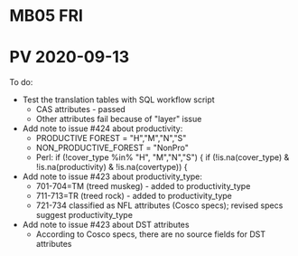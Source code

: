 # MB05 FRI
# PV 2020-09-13

To do:
  * Test the translation tables with SQL workflow script
    - CAS attributes - passed
    - Other attributes fail because of "layer" issue
  * Add note to issue #424 about productivity:
    - PRODUCTIVE FOREST = "H","M","N","S"
    - NON_PRODUCTIVE_FOREST = "NonPro"
    - Perl: if (!cover_type %in% "H", "M","N","S") {
                if (!is.na(cover_type) & !is.na(productivity) & !is.na(covertype)) {
  * Add note to issue #423 about productivity_type:
    - 701-704=TM (treed muskeg) - added to productivity_type
    - 711-713=TR (treed rock) - added to productivity_type
    - 721-734 classified as NFL attributes (Cosco specs); revised specs suggest productivity_type
  * Add note to issue #423 about DST attributes
    - According to Cosco specs, there are no source fields for DST attributes
